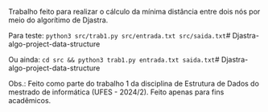 Trabalho feito para realizar o cálculo da mínima distância entre dois nós por meio do algorítimo de Djastra.

Para teste:
`python3 src/trab1.py src/entrada.txt src/saida.txt`# Djastra-algo-project-data-structure

Ou ainda:
`cd src && python3 trab1.py entrada.txt saida.txt`# Djastra-algo-project-data-structure


Obs.: Feito como parte do trabalho 1 da disciplina de Estrutura de Dados do mestrado de informática (UFES - 2024/2). Feito apenas para fins acadêmicos.